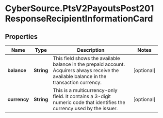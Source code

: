 # CyberSource.PtsV2PayoutsPost201ResponseRecipientInformationCard

## Properties
Name | Type | Description | Notes
------------ | ------------- | ------------- | -------------
**balance** | **String** | This field shows the available balance in the prepaid account. Acquirers always receive the available balance in the transaction currency.  | [optional] 
**currency** | **String** | This is a multicurrency-only field. It contains a 3-digit numeric code that identifies the currency used by the issuer.  | [optional] 


